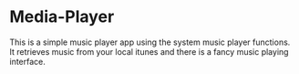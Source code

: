 # Media-Player

This is a simple music player app using the system music player functions.</br>
It retrieves music from your local itunes and there is a fancy music playing interface.</br>
